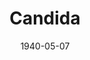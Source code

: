 ---
title: Candida
date: 1940-05-07
closing_date: 1940-05-10
layout: productions
playbill:
Theatre: Theatre Jacksonville
Venue: Little Theatre
cast:
- Eugene Marchbanks: Algie Moseley
- Miss Proserpine Garnett: Janis Frazier
- Candida Morell: Justine Case
- Reverend James Morell: Raymond C. Winstead
- Mr. Burgess: E.S. Beauchamp-Nobbs
- Mr. Lexy Mill: Pol Delgado
crew:
- Director: Edward J. Crowley
- Assistant to Director: Eleonor Edwards
- Props: Flonnie Anders
- Crew Assistant:
  - Jesse Hoagland
  - Mary Courtney
- Stage Manager: Walter Edwards
orchestra:
understudies:
---